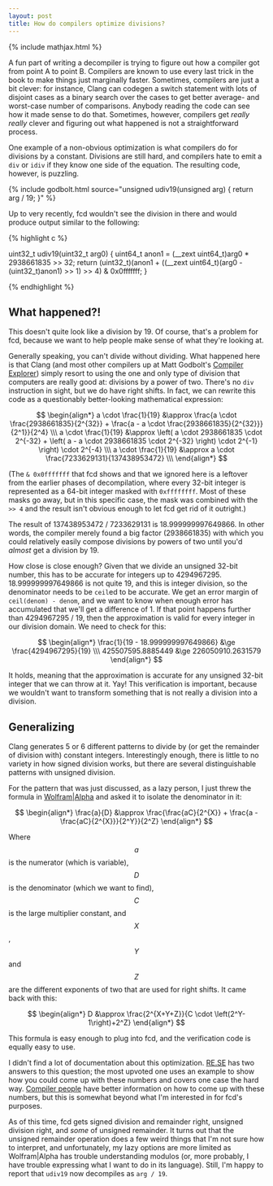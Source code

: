 ```yaml
---
layout: post
title: How do compilers optimize divisions?
---
```


{% include mathjax.html %}

A fun part of writing a decompiler is trying to figure out how a compiler got from point A to point B. Compilers are known to use every last trick in the book to make things just marginally faster. Sometimes, compilers are just a bit clever: for instance, Clang can codegen a switch statement with lots of disjoint cases as a binary search over the cases to get better average- and worst-case number of comparisons. Anybody reading the code can see how it made sense to do that. Sometimes, however, compilers get *really really* clever and figuring out what happened is not a straightforward process.

One example of a non-obvious optimization is what compilers do for divisions by a constant. Divisions are still hard, and compilers hate to emit a `div` or `idiv` if they know one side of the equation. The resulting code, however, is puzzling.

{% include godbolt.html source="unsigned udiv19(unsigned arg) {
	return arg / 19;
}" %}

Up to very recently, fcd wouldn't see the division in there and would produce output similar to the following:

{% highlight c %}

uint32_t udiv19(uint32_t arg0)
{
	uint64_t anon1 = (__zext uint64_t)arg0 * 2938661835 >> 32;
	return (uint32_t)(anon1 + ((__zext uint64_t)(arg0 - (uint32_t)anon1) >> 1) >> 4) & 0x0fffffff;
}

{% endhighlight %}

## What happened?!

This doesn't quite look like a division by 19. Of course, that's a problem for fcd, because we want to help people make sense of what they're looking at.

Generally speaking, you can't divide without dividing. What happened here is that Clang (and most other compilers up at Matt Godbolt's [Compiler Explorer][1]) simply resort to using the one and only type of division that computers are really good at: divisions by a power of two. There's no `div` instruction in sight, but we do have right shifts. In fact, we can rewrite this code as a questionably better-looking mathematical expression:

$$
\begin{align*}
	a \cdot \frac{1}{19} &\approx
		\frac{a \cdot \frac{2938661835}{2^{32}} +
	    \frac{a - a \cdot \frac{2938661835}{2^{32}}}{2^1}}{2^4} \\\
	a \cdot \frac{1}{19} &\approx
		\left(
			a \cdot 2938661835 \cdot 2^{-32} +
			\left( a - a \cdot 2938661835 \cdot 2^{-32} \right) \cdot 2^{-1}
		\right)
		\cdot 2^{-4} \\\
	a \cdot \frac{1}{19} &\approx
		a \cdot \frac{7233629131}{137438953472} \\\
\end{align*}
$$

(The `& 0x0fffffff` that fcd shows and that we ignored here is a leftover from the earlier phases of decompilation, where every 32-bit integer is represented as a 64-bit integer masked with `0xffffffff`. Most of these masks go away, but in this specific case, the mask was combined with the `>> 4` and the result isn't obvious enough to let fcd get rid of it outright.)

The result of 137438953472 / 7233629131 is 18.999999997649866. In other words, the compiler merely found a big factor (2938661835) with which you could relatively easily compose divisions by powers of two until you'd *almost* get a division by 19.

How close is close enough? Given that we divide an unsigned 32-bit number, this has to be accurate for integers up to 4294967295. 18.999999997649866 is not quite 19, and this is integer division, so the denominator needs to be `ceil`ed to be accurate. We get an error margin of `ceil(denom) - denom`, and we want to know when enough error has accumulated that we'll get a difference of 1. If that point happens further than 4294967295 / 19, then the approximation is valid for every integer in our division domain. We need to check for this:

$$
\begin{align*}
	\frac{1}{19 - 18.999999997649866} &\ge \frac{4294967295}{19} \\\
	425507595.8885449 &\ge 226050910.2631579
\end{align*}
$$

It holds, meaning that the approximation is accurate for any unsigned 32-bit integer that we can throw at it. Yay! This verification is important, because we wouldn't want to transform something that is not really a division into a division.

## Generalizing

Clang generates 5 or 6 different patterns to divide by (or get the remainder of division with) constant integers. Interestingly enough, there is little to no variety in how signed division works, but there are several distinguishable patterns with unsigned division.

For the pattern that was just discussed, as a lazy person, I just threw the formula in [Wolfram\|Alpha][2] and asked it to isolate the denominator in it:

$$
\begin{align*}
	\frac{a}{D} &\approx \frac{\frac{aC}{2^{X}} + \frac{a - \frac{aC}{2^{X}}}{2^Y}}{2^Z}
\end{align*}
$$

Where $$a$$ is the numerator (which is variable), $$D$$ is the denominator (which we want to find), $$C$$ is the large multiplier constant, and $$X$$, $$Y$$ and $$Z$$ are the different exponents of two that are used for right shifts. It came back with this:

$$
\begin{align*}
	D &\approx \frac{2^{X+Y+Z}}{C \cdot \left(2^Y-1\right)+2^Z}
\end{align*}
$$

This formula is easy enough to plug into fcd, and the verification code is equally easy to use.

I didn't find a lot of documentation about this optimization. [RE.SE][3] has two answers to this question; the most upvoted one uses an example to show how you could come up with these numbers and covers one case the hard way. [Compiler people][4] have better information on how to come up with these numbers, but this is somewhat beyond what I'm interested in for fcd's purposes.

As of this time, fcd gets signed division and remainder right, unsigned division right, and *some* of unsigned remainder. It turns out that the unsigned remainder operation does a few weird things that I'm not sure how to interpret, and unfortunately, my lazy options are more limited as Wolfram\|Alpha has trouble understanding modulos (or, more probably, I have trouble expressing what I want to do in its language). Still, I'm happy to report that `udiv19` now decompiles as `arg / 19`.

  [1]: https://godbolt.org/
  [2]: http://www.wolframalpha.com
  [3]: http://reverseengineering.stackexchange.com/questions/1397/how-can-i-reverse-optimized-integer-division-modulo-by-constant-operations
  [4]: https://blogs.msdn.microsoft.com/devdev/2005/12/12/integer-division-by-constants/
  